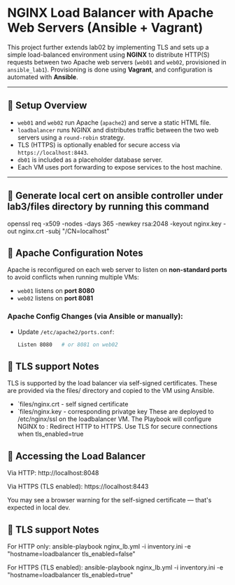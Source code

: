 # NGINX Load Balancer with Apache Web Servers (Ansible + Vagrant)

This project further extends lab02 by implementing TLS  and  sets up a simple load-balanced environment using **NGINX** to distribute HTTP(S) requests between two Apache web servers (`web01` and `web02`, provisioned in `ansible_lab1`). Provisioning is done using **Vagrant**, and configuration is automated with **Ansible**.

---

## 🔧 Setup Overview

- `web01` and `web02` run Apache (`apache2`) and serve a static HTML file.
- `loadbalancer` runs NGINX and distributes traffic between the two web servers using a `round-robin` strategy.
- TLS (HTTPS) is optionally enabled for secure access via `https://localhost:8443`.
- `db01` is included as a placeholder database server.
- Each VM uses port forwarding to expose services to the host machine.

---
## 🔧 Generate local cert on ansible controller under lab3/files directory by running this command
openssl req -x509 -nodes -days 365 -newkey rsa:2048   -keyout nginx.key   -out nginx.crt   -subj "/CN=localhost"


## 🚀 Apache Configuration Notes

Apache is reconfigured on each web server to listen on **non-standard ports** to avoid conflicts when running multiple VMs:

- `web01` listens on **port 8080**
- `web02` listens on **port 8081**

### Apache Config Changes (via Ansible or manually):

- Update `/etc/apache2/ports.conf`:
  ```bash
  Listen 8080   # or 8081 on web02

## 🚀 TLS support  Notes
  TLS is supported by the load balancer via self-signed certificates. These are provided via the files/ directory and copied to the VM using Ansible.
  - `files/nginx.crt - self signed certificate
  - `files/nginx.key - corresponding privatge key
  These are deployed to /etc/nginx/ssl on the loadbalancer VM.
  The Playbook will configure NGINX to :
  Redirect HTTP to HTTPS.
  Use TLS for secure connections when tls_enabled=true

 ## 🚀 Accessing the Load Balancer
 Via HTTP:
http://localhost:8048

Via HTTPS (TLS enabled):
https://localhost:8443

You may see a browser warning for the self-signed certificate — that's expected in local dev.

## 🚀 TLS support  Notes

For HTTP only:
ansible-playbook nginx_lb.yml -i inventory.ini -e "hostname=loadbalancer tls_enabled=false"

For HTTPS (TLS enabled):
ansible-playbook nginx_lb.yml -i inventory.ini -e "hostname=loadbalancer tls_enabled=true"
